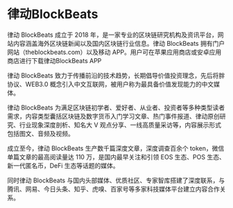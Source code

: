 # 

# 律动BlockBeats

律动 BlockBeats 成立于 2018 年，是一家专业的区块链研究机构及资讯平台，网站内容涵盖海外区块链新闻以及国内区块链行业信息。律动 BlockBeats 拥有门户网站（theblockbeats.com）以及移动 APP。用户可在苹果应用商店或安卓应用商店进行下载律动BlockBeats APP

律动 BlockBeats 致力于传播前沿的技术趋势，长期倡导价值投资理念，先后将胖协议、WEB3.0 概念引入中文互联网，被用户称为最具备价值发现能力的中文媒体。

律动 BlockBeats 为满足区块链初学者、爱好者、从业者、投资者等多种类型读者需求，内容类型囊括区块链及数字货币入门学习文章、热门事件报道、律动原创研究、行业现象深度剖析、知名大 V 观点分享、一线高质量采访等，内容展示形式包括图文、音频及视频。

成立至今，律动 BlockBeats 生产数千篇深度文章，深度调查百余个 token，微信单篇文章的最高阅读量达 110 万，是国内最早关注和引领 EOS 生态、POS 生态、新一代匿名币，DeFi 生态等话题的媒体。

同时律动 BlockBeats 与国内头部媒体、优质社区、专家智库搭建了深度联系，与腾讯、网易、今日头条、知乎、虎嗅、百家号等多家科技媒体平台建立内容合作关系。

